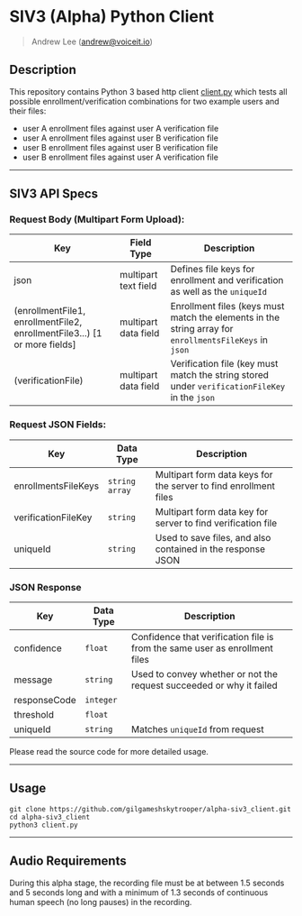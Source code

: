 # SIV3 (Alpha) Python Client
> Andrew Lee ([andrew@voiceit.io](mailto:andrew@voiceit.io))

## Description

  This repository contains Python 3 based http client [client.py](./client.py) which tests all possible enrollment/verification combinations for two example users and their files:

  - user A enrollment files against user A verification file
  - user A enrollment files against user B verification file
  - user B enrollment files against user B verification file
  - user B enrollment files against user A verification file

---

## SIV3 API Specs

### Request Body (Multipart Form Upload):

| Key | Field Type | Description |
| -- | -- | -- |
| json | multipart text field | Defines file keys for enrollment and verification as well as the `uniqueId` |
| (enrollmentFile1, enrollmentFile2, enrollmentFile3...) [1 or more fields] | multipart data field | Enrollment files (keys must match the elements in the string array for `enrollmentsFileKeys` in `json` |
| (verificationFile) | multipart data field | Verification file (key must match the string stored under `verificationFileKey` in the `json` |


### Request JSON Fields: 

| Key | Data Type | Description |
| -- | -- | -- |
| enrollmentsFileKeys | `string array` | Multipart form data keys for the server to find enrollment files |
| verificationFileKey | `string` | Multipart form data key for server to find verification file |
| uniqueId | `string` | Used to save files, and also contained in the response JSON |



### JSON Response

| Key | Data Type | Description |
| -- | -- | -- |
| confidence | `float` | Confidence that verification file is from the same user as enrollment files |
| message | `string` | Used to convey whether or not the request succeeded or why it failed |
| responseCode | `integer` | |
| threshold | `float` | |
| uniqueId | `string` | Matches `uniqueId` from request |

Please read the source code for more detailed usage.

---

## Usage

```
git clone https://github.com/gilgameshskytrooper/alpha-siv3_client.git
cd alpha-siv3_client
python3 client.py
```

---

## Audio Requirements

During this alpha stage, the recording file must be at between 1.5 seconds and 5 seconds long and with a minimum of 1.3 seconds of continuous human speech (no long pauses) in the recording.
